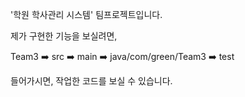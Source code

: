 '학원 학사관리 시스템' 팀프로젝트입니다.

제가 구현한 기능을 보실려면,

Team3 ➡️ src ➡️ main ➡️ java/com/green/Team3 ➡️ test

들어가시면, 작업한 코드를 보실 수 있습니다. 

